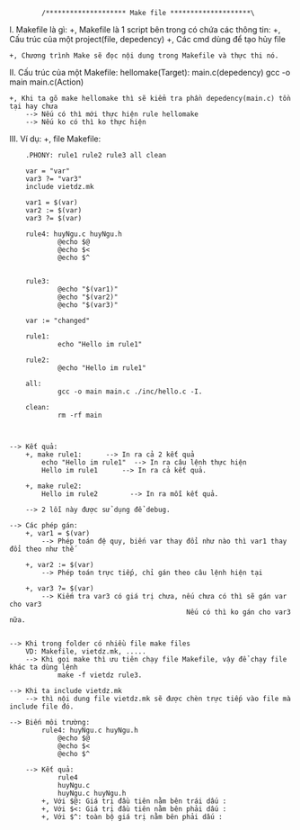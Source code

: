             /******************** Make file ********************\
    
I. Makefile là gì:
    +, Makefile là 1 script bên trong có chứa các thông tin:
        +, Cấu trúc của một project(file, depedency)
        +, Các cmd dùng để tạo hủy file
    
    +, Chương trình Make sẽ đọc nội dung trong Makefile và thực thi nó.

II. Cấu trúc của một Makefile:
    hellomake(Target): main.c(depedency)
        gcc -o main main.c(Action)


    +, Khi ta gõ make hellomake thì sẽ kiểm tra phần depedency(main.c) tồn tại hay chưa
        --> Nếu có thì mới thực hiện rule hellomake
        --> Nếu ko có thì ko thực hiện

III. Ví dụ:
    +, file Makefile:

        .PHONY: rule1 rule2 rule3 all clean

        var = "var"
        var3 ?= "var3"
        include vietdz.mk

        var1 = $(var)
        var2 := $(var)
        var3 ?= $(var)

        rule4: huyNgu.c huyNgu.h
                @echo $@
                @echo $<
                @echo $^


        rule3:
                @echo "$(var1)"
                @echo "$(var2)"
                @echo "$(var3)"

        var := "changed"

        rule1:
                echo "Hello im rule1"

        rule2:
                @echo "Hello im rule1"

        all:
                gcc -o main main.c ./inc/hello.c -I.

        clean:
                rm -rf main



    --> Kết quả:
        +, make rule1:      --> In ra cả 2 kết quả
            echo "Hello im rule1"  --> In ra câu lệnh thực hiện
            Hello im rule1      --> In ra cả kết quả.
        
        +, make rule2:
            Hello im rule2        --> In ra mỗi kết quả.
        
        --> 2 lỗi này được sử dụng để debug.

    --> Các phép gán:
        +, var1 = $(var) 
            --> Phép toán đệ quy, biến var thay đổi như nào thì var1 thay đổi theo như thế
        
        +, var2 := $(var)
            --> Phép toán trực tiếp, chỉ gán theo câu lệnh hiện tại

        +, var3 ?= $(var)
            --> Kiếm tra var3 có giá trị chưa, nếu chưa có thì sẽ gán var cho var3
                                                Nếu có thì ko gán cho var3 nữa.


    --> Khi trong folder có nhiều file make files
        VD: Makefile, vietdz.mk, .....
        --> Khi gọi make thì ưu tiên chạy file Makefile, vậy để chạy file khác ta dùng lệnh
                make -f vietdz rule3.

    --> Khi ta include vietdz.mk
        --> thì nội dung file vietdz.mk sẽ được chèn trực tiếp vào file mà include file đó.

    --> Biến môi trường: 
            rule4: huyNgu.c huyNgu.h
                @echo $@
                @echo $<
                @echo $^

        --> Kết quả:   
                rule4
                huyNgu.c
                huyNgu.c huyNgu.h
            +, Với $@: Giá trị đầu tiên nằm bên trái dấu :
            +, Với $<: Giá trị đầu tiên nằm bên phải dấu :
            +, Với $^: toàn bộ giá trị nằm bên phải dấu :
        
